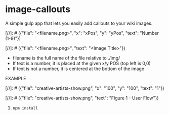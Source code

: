 # image-callouts
A simple gulp app that lets you easily add callouts to your wiki images.

\[//\]\: # ({"file": "\<filename.png\>", "x": "xPos", "y": "yPos", "text": "Number (1-9)"})

\[//\]\: # ({"file": "\<filename.png\>", "text": "\<Image Title\>"})

* filename is the full name of the file relative to ./img/
* If text is a number, it is placed at the given x/y POS (top left is 0,0)
* If text is not a number, it is centered at the bottom of the image

EXAMPLE

\[//\]\: # ({"file": "creative-artists-show.png", "x": "100", "y": "100", "text": "1"})

\[//\]\: # ({"file": "creative-artists-show.png", "text": "Figure 1 - User Flow"})

1. `npm install`
